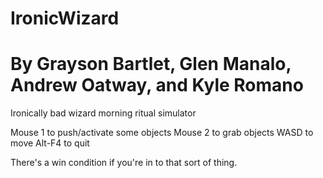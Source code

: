 # IronicWizard
# By Grayson Bartlet, Glen Manalo, Andrew Oatway, and Kyle Romano
Ironically bad wizard morning ritual simulator

Mouse 1 to push/activate some objects
Mouse 2 to grab objects
WASD to move
Alt-F4 to quit

There's a win condition if you're in to that sort of thing.
